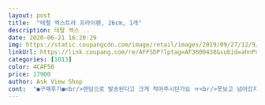 ```yaml
---
layout: post 
title:  "테팔 엑스트라 프라이팬, 26cm, 1개" 
description: 테팔 엑스 ..
date: 2020-06-21 16:20:29 
img: https://static.coupangcdn.com/image/retail/images/2019/09/27/12/9/fefcc703-2c5d-49be-b1c3-fbf7070c5ffb.jpg 
linkUrl: https://link.coupang.com/re/AFFSDP?lptag=AF3600438&subid=ahnPublicAsk&pageKey=307778345&itemId=970455865&vendorItemId=5379634850&traceid=V0-113-7dc4109dd691c824 
categories: [1013] 
color: 4CAF50 
price: 17900 
author: Ask View Shop 
cont:  "●구매후기●<br/>랜덤으로 발송된다고 크게 적어주시던가요 ㅠ<br/>못보고 넘어갔지만 바닥컬러가 원하는게 아니엇고<br/>무게가 가볍고 코팅이 벗겨지지 않아 너무 좋아요.<br/> 테팔은 역시 쿠팡이 저렴한것 같아요<br/>사용하던거라 별점을 뺄건 없었지만 뺀 이유는<br/>싸게사서좋음<br/>싼거 살까 하다가 이름있는거로 구매함<br/>아 이번 태팔은 왜이러죠 ㅠ<br/>작지만 뒷면에 눈에 띄는 스크래치가 있었고<br/>하튼 급해서 그냥 사용하는데 사용전 오일로 닦다보니 바닥에서 빨간물이 나오네요 ㅠ<br/>혼자 사는 사람이 쓰기엔 좋음<br/>" 
---
```

